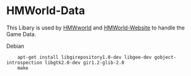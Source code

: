 HMWorld-Data
=========

This Libary is used by [HMWworld](https://github.com/JumpLink/HMWorld) and [HMWorld-Website](https://github.com/JumpLink/HMWorld-Website) to handle the Game Data.

Debian
 
        apt-get install libgirepository1.0-dev libgee-dev gobject-introspection libgtk2.0-dev gir1.2-glib-2.0
        make